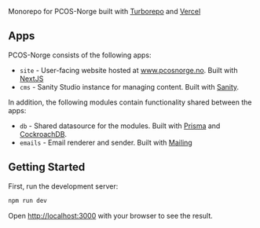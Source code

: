 Monorepo for PCOS-Norge built with [Turborepo](https://turbo.build) and [Vercel](https://www.vercel.com)

## Apps

PCOS-Norge consists of the following apps:

- `site` - User-facing website hosted at www.pcosnorge.no. Built with [NextJS](https://nextjs.org)
- `cms` - Sanity Studio instance for managing content. Built with [Sanity](https://www.sanity.io).

In addition, the following modules contain functionality shared between the apps: 
- `db` - Shared datasource for the modules. Built with [Prisma](https://www.prisma.io) and [CockroachDB](https://www.cockroachlabs.com). 
- `emails` -  Email renderer and sender. Built with [Mailing](https://www.mailing.run)

## Getting Started

First, run the development server:

```bash
npm run dev
```

Open [http://localhost:3000](http://localhost:3000) with your browser to see the result.
